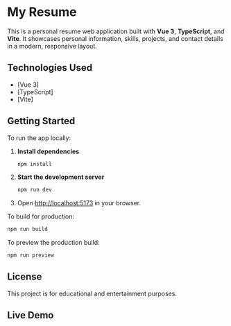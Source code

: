 # My Resume

This is a personal resume web application built with **Vue 3**, **TypeScript**, and **Vite**. It showcases personal information, skills, projects, and contact details in a modern, responsive layout.

## Technologies Used

- [Vue 3]
- [TypeScript]
- [Vite]

## Getting Started

To run the app locally:

1. **Install dependencies**
   ```sh
   npm install
   ```
2. **Start the development server**
   ```sh
   npm run dev
   ```
3. Open [http://localhost:5173](http://localhost:5173) in your browser.

To build for production:

```sh
npm run build
```

To preview the production build:

```sh
npm run preview
```

## License

This project is for educational and entertainment purposes.

## Live Demo
